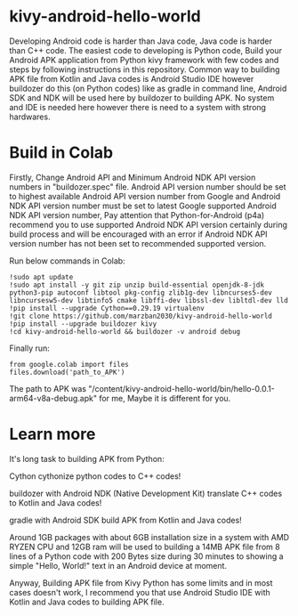 # kivy-android-hello-world

Developing Android code is harder than Java code, Java code is harder than C++ code. The easiest code to developing is Python code, Build your Android APK application from Python kivy framework with few codes and steps by following instructions in this repository. Common way to building APK file from Kotlin and Java codes is Android Studio IDE however buildozer do this (on Python codes) like as gradle in command line, Android SDK and NDK will be used here by buildozer to building APK. No system and IDE is needed here however there is need to a system with strong hardwares.

# Build in Colab

Firstly, Change Android API and Minimum Android NDK API version numbers in "buildozer.spec" file. Android API version number should be set to highest available Android API version number from Google and Android NDK API version number must be set to latest Google supported Android NDK API version number, Pay attention that Python-for-Android (p4a) recommend you to use supported Android NDK API version certainly during build process and will be encouraged with an error if Android NDK API version number has not been set to recommended supported version.

Run below commands in Colab:
```
!sudo apt update
!sudo apt install -y git zip unzip build-essential openjdk-8-jdk python3-pip autoconf libtool pkg-config zlib1g-dev libncurses5-dev libncursesw5-dev libtinfo5 cmake libffi-dev libssl-dev libltdl-dev lld
!pip install --upgrade Cython==0.29.19 virtualenv
!git clone https://github.com/marzban2030/kivy-android-hello-world
!pip install --upgrade buildozer kivy
!cd kivy-android-hello-world && buildozer -v android debug
```

Finally run:
```
from google.colab import files
files.download('path_to_APK')
```

The path to APK was "/content/kivy-android-hello-world/bin/hello-0.0.1-arm64-v8a-debug.apk" for me, Maybe it is different for you.

# Learn more

It's long task to building APK from Python:

Cython cythonize python codes to C++ codes!

buildozer with Android NDK (Native Development Kit) translate C++ codes to Kotlin and Java codes!

gradle with Android SDK build APK from Kotlin and Java codes!

Around 1GB packages with about 6GB installation size in a system with AMD RYZEN CPU and 12GB ram will be used to building a 14MB APK file from 8 lines of a Python code with 200 Bytes size during 30 minutes to showing a simple "Hello, World!" text in an Android device at moment.

Anyway, Building APK file from Kivy Python has some limits and in most cases doesn't work, I recommend you that use Android Studio IDE with Kotlin and Java codes to building APK file.

